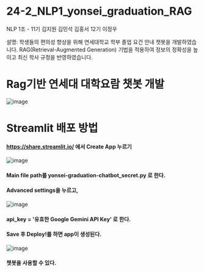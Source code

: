 # **24-2_NLP1_yonsei_graduation_RAG**
NLP 1조 - 11기 김지원 김민석 김홍서  12기 이정우

설명: 학생들의 편의성 향상을 위해 연세대학교 학부 졸업 요건 안내 챗봇을 개발하였습니다. RAG(Retrieval-Augmented Generation) 기법을 적용하여 정보의 정확성을 높이고 최신 학사 규정을 반영하였습니다.

# **Rag기반 연세대 대학요람 챗봇 개발** 
![image](https://github.com/user-attachments/assets/85800f52-5eb5-47d2-98a6-612e655fd50e)
# Streamlit 배포 방법
#### https://share.streamlit.io/ 에서 Create App 누르기
![image](https://github.com/user-attachments/assets/c95c6858-21e8-4f6e-9597-165f57f57b0b)

#### Main file path를 yonsei-graduation-chatbot_secret.py 로 한다.
#### **Advanced settings**을 누르고,
![image](https://github.com/user-attachments/assets/1f83c775-35c3-4482-b4ba-f4e2ab54dee2)


#### api_key = '유효한 Google Gemini API Key' 로 한다.
#### Save 후 Deploy!를 하면 app이 생성된다.
![image](https://github.com/user-attachments/assets/b2e8a919-985c-4fdc-a139-b323abbc040a)

#### 챗봇을 사용할 수 있다.
